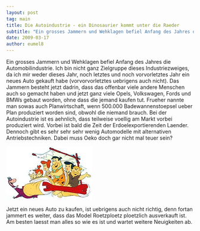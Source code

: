 ```yaml
---
layout: post
tag: main
title: Die Autoindustrie - ein Dinosaurier kommt unter die Raeder
subtitle: "Ein grosses Jammern und Wehklagen befiel Anfang des Jahres die Automobilindustrie. Ich bin nicht ganz Zielgruppe dieses Industriezweiges, da ich mir weder dieses Jahr, noch letztes und noch vorvorletztes Jahr ein neues Auto gekauft habe&hellip;"
date: 2009-03-17
author: eumel8
---
```


Ein grosses Jammern und Wehklagen befiel Anfang des Jahres die Automobilindustrie. Ich bin nicht ganz Zielgruppe dieses Industriezweiges, da ich mir weder dieses Jahr, noch letztes und noch vorvorletztes Jahr ein neues Auto gekauft habe (vorvorvorletztes uebrigens auch nicht). Das Jammern besteht jetzt dadrin, dass das offenbar viele andere Menschen auch so gemacht haben und jetzt ganz viele Opels, Volkswagen, Fords und BMWs gebaut worden, ohne dass die jemand kaufen tut. Frueher nannte man sowas auch Planwirtschaft, wenn 500.000 Badewannenstoepsel ueber Plan produziert worden sind, obwohl die niemand brauch. 
Bei der Autoindustrie ist es aehnlich, dass teilweise voellig am Markt vorbei produziert wird. Vorbei ist bald die Zeit der Erdoelexportierenden Laender. Dennoch gibt es sehr sehr sehr wenig Automodelle mit alternativen Antriebstechniken. Dabei muss Oeko doch gar nicht mal teuer sein?

<img src="/images/Flintstones.jpg" alt="" title="" width="231" height="143" />

Jetzt ein neues Auto zu kaufen, ist uebrigens auch nicht richtig, denn fortan jammert es weiter, dass das Model Roetzploetz ploetzlich ausverkauft ist. Am besten laesst man alles so wie es ist und wartet weitere Neuigkeiten ab.
